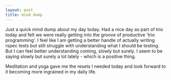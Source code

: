 ```yaml
---
layout: post
title: mind dump       
---
```

Just a quick mind dump about my day today.  Had a nice day as part of trio today and felt we were really getting into the groove of productive 'trio programming'.  I feel like I am getting a better handle of actually writing rspec tests but still struggle with understanding what I should be testing.  But I can feel better understanding coming, slowly but surely.  I seem to be saying slowly but surely a lot lately - which is a positive thing.  

Meditation and yoga gave me the resets I needed today and look forward to it becoming more ingrained in my daily life.
